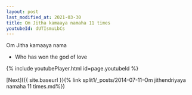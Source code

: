 ```yaml
---
layout: post
last_modified_at: 2021-03-30
title: Om Jitha kamaaya namaha 11 times
youtubeId: dUTIsmuLbCs
---
```

 
 
Om Jitha kamaaya nama 
 
 -  Who has won the god of love 
 
  
 
  
 
 
 
 
 
 


{% include youtubePlayer.html id=page.youtubeId %}
 
[Next]({{ site.baseurl }}{% link  split1/_posts/2014-07-11-Om jithendriyaya namaha 11 times.md%})
 
